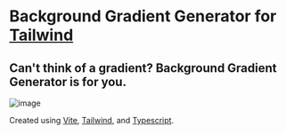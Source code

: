 # Background Gradient Generator for [Tailwind](https://tailwindcss.com/)

## Can't think of a gradient? Background Gradient Generator is for you.

![image](https://github.com/user-attachments/assets/4e9d1096-79cb-4371-9a5f-1a373f736406)

Created using [Vite](https://vite.dev/), [Tailwind](https://tailwindcss.com/), and [Typescript](https://www.typescriptlang.org/).



